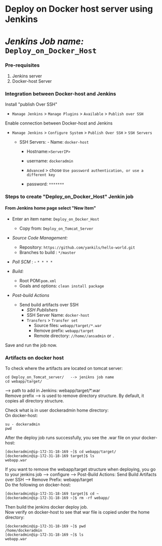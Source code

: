 # Deploy on Docker host server using Jenkins 
# *Jenkins Job name:* `Deploy_on_Docker_Host`

### Pre-requisites

1. Jenkins server 
1. Docker-host Server 

### Integration between Docker-host and Jenkins

Install "publish Over SSH"
 - `Manage Jenkins` > `Manage Plugins` > `Available` > `Publish over SSH`

Enable connection between Docker-host and Jenkins

- `Manage Jenkins` > `Configure System` > `Publish Over SSH` > `SSH Servers` 

	- SSH Servers:
                - Name: `docker-host`
		- Hostname:`<ServerIP>`
		- username: `dockeradmin`
               
       -  `Advanced` > chose `Use password authentication, or use a different key`
		 - password: `*******`
 
### Steps to create "Deploy_on_Docker_Host" Jenkin job
 #### From Jenkins home page select "New Item"
   - Enter an item name: `Deploy_on_Docker_Host`
     - Copy from: `Deploy_on_Tomcat_Server`
     
   - *Source Code Management:*
      - Repository: `https://github.com/yankils/hello-world.git`
      - Branches to build : `*/master`  
   - *Poll SCM* :      - `* * * *`

   - *Build:*
     - Root POM:`pom.xml`
     - Goals and options: `clean install package`

 - *Post-build Actions*
   - Send build artifacts over SSH
     - *SSH Publishers*
      - SSH Server Name: `docker-host`
       - `Transfers` >  `Transfer set`
            - Source files: `webapp/target/*.war`
	       - Remove prefix: `webapp/target`
	       - Remote directory: `//home//ansadmin` or `.`
	 

Save and run the job now.

### Artifacts on docker host
To check where the artifacts are located on tomcat server:
```
cd Deploy_on_Tomcat_server/   --> jenikns job name
cd webapp/target/
```
--> path to add in Jenkins: webapp/target/*.war  <br/>
Remove prefix --> is used to remove directory structure. By default, it copies all directory structure.

Check what is in user dockeradmin home directory:  <br/>
On docker-host:
```
su - dockeradmin 
pwd
```

After the deploy job runs successfully, you see the .war file on your docker-host:
```
[dockeradmin@ip-172-31-18-169 ~]$ cd webapp/target/
[dockeradmin@ip-172-31-18-169 target]$ ls
webapp.war
```

If you want to remove the webapp/target structure when deploying, you go to your jenkins job --> configure --> Post-Build Actions: Send Build Artifacts over SSH --> Remove Prefix: webapp/target  <br/>
Do the following on docker-host: 
```
[dockeradmin@ip-172-31-18-169 target]$ cd ~
[dockeradmin@ip-172-31-18-169 ~]$ rm -rf webapp/
```
Then build the jenkins docker deploy job.  <br/>
Now verify on docker-host to see that war file is copied under the home directory:
```
[dockeradmin@ip-172-31-18-169 ~]$ pwd
/home/dockeradmin
[dockeradmin@ip-172-31-18-169 ~]$ ls
webapp.war
```
